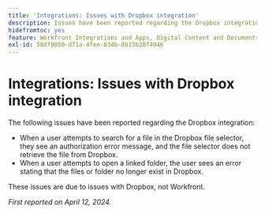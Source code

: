 ```yaml
---
title: 'Integrations: Issues with Dropbox integration'
description: Issues have been reported regarding the Dropbox integration.
hidefromtoc: yes
feature: Workfront Integrations and Apps, Digital Content and Documents
exl-id: 58df9050-d71a-4fee-834b-8b15b20f4946
---
```

# Integrations: Issues with Dropbox integration

The following issues have been reported regarding the Dropbox integration:

* When a user attempts to search for a file in the Dropbox file selector, they see an authorization error message, and the file selector does not retrieve the file from Dropbox.
* When a user attempts to open a linked folder, the user sees an error stating that the files or folder no longer exist in Dropbox.

These issues are due to issues with Dropbox, not Workfront.

_First reported on April 12, 2024._
